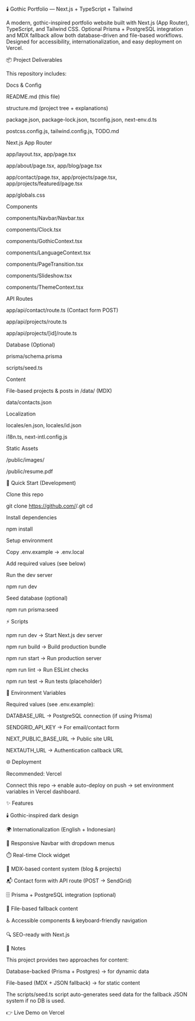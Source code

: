 🕯️ Gothic Portfolio — Next.js + TypeScript + Tailwind

A modern, gothic-inspired portfolio website built with Next.js (App Router), TypeScript, and Tailwind CSS.
Optional Prisma + PostgreSQL integration and MDX fallback allow both database-driven and file-based workflows. Designed for accessibility, internationalization, and easy deployment on Vercel.

📦 Project Deliverables

This repository includes:

Docs & Config

README.md (this file)

structure.md (project tree + explanations)

package.json, package-lock.json, tsconfig.json, next-env.d.ts

postcss.config.js, tailwind.config.js, TODO.md

Next.js App Router

app/layout.tsx, app/page.tsx

app/about/page.tsx, app/blog/page.tsx

app/contact/page.tsx, app/projects/page.tsx, app/projects/featured/page.tsx

app/globals.css

Components

components/Navbar/Navbar.tsx

components/Clock.tsx

components/GothicContext.tsx

components/LanguageContext.tsx

components/PageTransition.tsx

components/Slideshow.tsx

components/ThemeContext.tsx

API Routes

app/api/contact/route.ts (Contact form POST)

app/api/projects/route.ts

app/api/projects/[id]/route.ts

Database (Optional)

prisma/schema.prisma

scripts/seed.ts

Content

File-based projects & posts in /data/ (MDX)

data/contacts.json

Localization

locales/en.json, locales/id.json

i18n.ts, next-intl.config.js

Static Assets

/public/images/

/public/resume.pdf

🚀 Quick Start (Development)

Clone this repo

git clone https://github.com/<your-username>/<repo-name>.git
cd <repo-name>


Install dependencies

npm install


Setup environment

Copy .env.example → .env.local

Add required values (see below)

Run the dev server

npm run dev


Seed database (optional)

npm run prisma:seed

⚡ Scripts

npm run dev → Start Next.js dev server

npm run build → Build production bundle

npm run start → Run production server

npm run lint → Run ESLint checks

npm run test → Run tests (placeholder)

🔑 Environment Variables

Required values (see .env.example):

DATABASE_URL → PostgreSQL connection (if using Prisma)

SENDGRID_API_KEY → For email/contact form

NEXT_PUBLIC_BASE_URL → Public site URL

NEXTAUTH_URL → Authentication callback URL

🌐 Deployment

Recommended: Vercel

Connect this repo → enable auto-deploy on push → set environment variables in Vercel dashboard.

✨ Features

🕯️ Gothic-inspired dark design

🌍 Internationalization (English + Indonesian)

📱 Responsive Navbar with dropdown menus

⏱️ Real-time Clock widget

📖 MDX-based content system (blog & projects)

📬 Contact form with API route (POST → SendGrid)

🗄️ Prisma + PostgreSQL integration (optional)

📂 File-based fallback content

♿ Accessible components & keyboard-friendly navigation

🔍 SEO-ready with Next.js

📝 Notes

This project provides two approaches for content:

Database-backed (Prisma + Postgres) → for dynamic data

File-based (MDX + JSON fallback) → for static content

The scripts/seed.ts script auto-generates seed data for the fallback JSON system if no DB is used.

👉 Live Demo on Vercel
